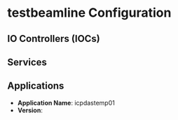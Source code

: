 # testbeamline Configuration

## IO Controllers (IOCs)


## Services


## Applications

- **Application Name**: icpdastemp01
- **Version**: 
